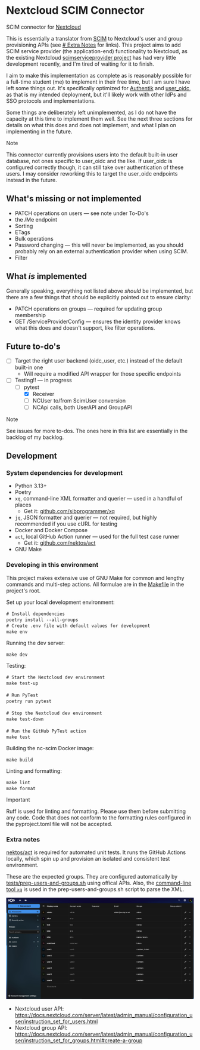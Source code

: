 # Nextcloud SCIM Connector

SCIM connector for [Nextcloud](https://nextcloud.com/)

This is essentially a translator from [SCIM](https://scim.cloud/) to Nextcloud's user and group provisioning APIs (see [# Extra Notes](#extra-notes) for links). This project aims to add SCIM service provider (the application-end) functionality to Nextcloud, as the existing Nextcloud [scimserviceprovider project](https://forge.libre.sh/libre.sh/scimserviceprovider) has had very little development recently, and I'm tired of waiting for it to finish.

I aim to make this implementation as complete as is reasonably possible for a full-time student (me) to implement in their free time, but I am sure I have left some things out. It's specifically optimized for [Authentik](https://goauthentik.io) and [user_oidc](https://github.com/nextcloud/user_oidc), as that is my intended deployment, but it'll likely work with other IdPs and SSO protocols and implementations.

Some things are deliberately left unimplemented, as I do not have the capacity at this time to implement them well. See the next three sections for details on what this does and does not implement, and what I plan on implementing in the future.

> [!NOTE]
> This connector currently provisions users into the default built-in user database, not ones specific to user_oidc and the like. If user_oidc is configured correctly though, it can still take over authentication of these users. I may consider reworking this to target the user_oidc endpoints instead in the future.

## What's missing or not implemented

- PATCH operations on users — see note under To-Do's
- the /Me endpoint
- Sorting
- ETags
- Bulk operations
- Password changing &mdash; this will never be implemented, as you should probably rely on an external authentication provider when using SCIM.
- Filter

## What *is* implemented

Generally speaking, everything not listed above *should* be implemented, but there are a few things that should be explicitly pointed out to ensure clarity:

- PATCH operations on groups — required for updating group membership
- GET /ServiceProviderConfig — ensures the identity provider knows what this does and doesn't support, like filter operations.

## Future to-do's

- [ ] Target the right user backend (oidc_user, etc.) instead of the default built-in one
    - Will require a modified API wrapper for those specific endpoints
- [ ] Testing!! — in progress
    - [ ] pytest
        - [x] Receiver
        - [ ] NCUser to/from ScimUser conversion
        - [ ] NCApi calls, both UserAPI and GroupAPI

> [!NOTE]
> See issues for more to-dos. The ones here in this list are essentially in the backlog of my backlog.


## Development

### System dependencies for development

- Python 3.13+
- Poetry
- `xq`, command-line XML formatter and querier &mdash; used in a handful of places
    - Get it: [github.com/sibprogrammer/xq](https://github.com/sibprogrammer/xq)
- `jq`, JSON formatter and querier &mdash; not required, but highly recommended if you use cURL for testing
- Docker and Docker Compose
- `act`, local GitHub Action runner &mdash; used for the full test case runner
    - Get it: [github.com/nektos/act](https://github.com/nektos/act)
- GNU Make

### Developing in this environment

This project makes extensive use of GNU Make for common and lengthy commands and multi-step actions. All formulae are in the [Makefile](./Makefile) in the project's root.

Set up your local development environment:
```shell
# Install dependencies
poetry install --all-groups
# Create .env file with default values for development
make env
```

Running the dev server:
```shell
make dev
```

Testing:
```shell
# Start the Nextcloud dev environment
make test-up

# Run PyTest
poetry run pytest

# Stop the Nextcloud dev environment
make test-down

# Run the GitHub PyTest action
make test
```

Building the nc-scim Docker image:
```shell
make build
```


Linting and formatting:
```shell
make lint
make format
```

> [!IMPORTANT]
> Ruff is used for linting and formatting. Please use them before submitting any code. Code that does not conform to the formatting rules configured in the pyproject.toml file will not be accepted.

### Extra notes

[nektos/act](https://github.com/nektos/act) is required for automated unit tests. It runs the GitHub Actions locally, which spin up and provision an isolated and consistent test environment.

These are the expected groups. They are configured automatically by [tests/prep-users-and-groups.sh](./tests/prep-users-and-groups.sh) using offical APIs.
Also, the [command-line tool `xq`](https://github.com/sibprogrammer/xq) is used in the prep-users-and-groups.sh script to parse the XML.

![Group members](assets/group-membership.png)

- Nextcloud user API: https://docs.nextcloud.com/server/latest/admin_manual/configuration_user/instruction_set_for_users.html
- Nextcloud group API: https://docs.nextcloud.com/server/latest/admin_manual/configuration_user/instruction_set_for_groups.html#create-a-group
